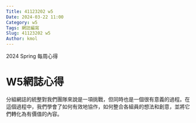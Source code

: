 ```yaml
---
Title: 41123202 w5
Date: 2024-03-22 11:00
Category: w5
Tags: 網誌編寫
Slug: 41123202 w5
Author: kmol
---
```


2024 Spring 每周心得

<!-- PELICAN_END_SUMMARY -->

# W5網誌心得
分組網誌的統整對我們團隊來說是一項挑戰，但同時也是一個很有意義的過程。在這個過程中，我們學會了如何有效地協作，如何整合各組員的想法和創意，並將它們轉化為有價值的內容。